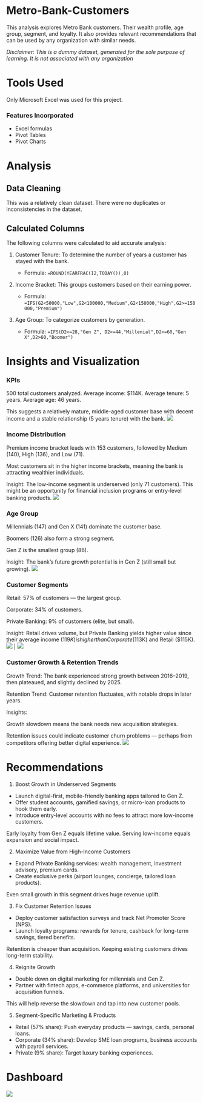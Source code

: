 # Metro-Bank-Customers
This analysis explores Metro Bank customers. Their wealth profile, age group, segment, and loyalty. It also provides relevant recommendations that can be used by any organization with similar needs.

_Disclaimer: This is a dummy dataset, generated for the sole purpose of learning. It is not associated with any organization_

# Tools Used
Only Microsoft Excel was used for this project.
### Features Incorporated
- Excel formulas
- Pivot Tables
- Pivot Charts

# Analysis
## Data Cleaning
This was a relatively clean dataset. There were no duplicates or inconsistencies in the dataset.

## Calculated Columns
The following columns were calculated to aid accurate analysis:
1. Customer Tenure: To determine the number of years a customer has stayed with the bank.
   - Formula: `=ROUND(YEARFRAC(I2,TODAY()),0)`
     
2. Income Bracket: This groups customers based on their earning power.
   - Formula: `=IFS(G2<50000,"Low",G2<100000,"Medium",G2<150000,"High",G2>=150000,"Premium")`
     
3. Age Group: To categorize customers by generation.
   - Formula: `=IFS(D2<=28,"Gen Z", D2<=44,"Millenial",D2<=60,"Gen X",D2>60,"Boomer")`
     
# Insights and Visualization
### KPIs
500 total customers analyzed.
Average income: $114K.
Average tenure: 5 years.
Average age: 46 years.

This suggests a relatively mature, middle-aged customer base with decent income and a stable relationship (5 years tenure) with the bank.
![](KPIs.png)

### Income Distribution
Premium income bracket leads with 153 customers, followed by Medium (140), High (136), and Low (71).

Most customers sit in the higher income brackets, meaning the bank is attracting wealthier individuals.

Insight: The low-income segment is underserved (only 71 customers). This might be an opportunity for financial inclusion programs or entry-level banking products.
![](income.png)

### Age Group

Millennials (147) and Gen X (141) dominate the customer base.

Boomers (126) also form a strong segment.

Gen Z is the smallest group (86).

Insight: The bank’s future growth potential is in Gen Z (still small but growing).
![](group.png)

### Customer Segments

Retail: 57% of customers — the largest group.

Corporate: 34% of customers.

Private Banking: 9% of customers (elite, but small).

Insight: Retail drives volume, but Private Banking yields higher value since their average income ($119K) is higher than Corporate ($113K) and Retail ($115K).
![](avgseg.png) | ![](seg.png)

### Customer Growth & Retention Trends

Growth Trend: The bank experienced strong growth between 2016–2019, then plateaued, and slightly declined by 2025.

Retention Trend: Customer retention fluctuates, with notable drops in later years.

Insights:

Growth slowdown means the bank needs new acquisition strategies.

Retention issues could indicate customer churn problems — perhaps from competitors offering better digital experience.
![](trend.png)


# Recommendations
1. Boost Growth in Underserved Segments

- Launch digital-first, mobile-friendly banking apps tailored to Gen Z.
- Offer student accounts, gamified savings, or micro-loan products to hook them early.
- Introduce entry-level accounts with no fees to attract more low-income customers.

Early loyalty from Gen Z equals lifetime value. Serving low-income equals expansion and social impact.


2. Maximize Value from High-Income Customers

- Expand Private Banking services: wealth management, investment advisory, premium cards.
- Create exclusive perks (airport lounges, concierge, tailored loan products).

Even small growth in this segment drives huge revenue uplift.


3. Fix Customer Retention Issues

- Deploy customer satisfaction surveys and track Net Promoter Score (NPS).
- Launch loyalty programs: rewards for tenure, cashback for long-term savings, tiered benefits.

Retention is cheaper than acquisition. Keeping existing customers drives long-term stability.


4. Reignite Growth

- Double down on digital marketing for millennials and Gen Z.
- Partner with fintech apps, e-commerce platforms, and universities for acquisition funnels.

This will help reverse the slowdown and tap into new customer pools.


5. Segment-Specific Marketing & Products

- Retail (57% share): Push everyday products — savings, cards, personal loans.
- Corporate (34% share): Develop SME loan programs, business accounts with payroll services.
- Private (9% share): Target luxury banking experiences.

# Dashboard
![](Wk1.png)




